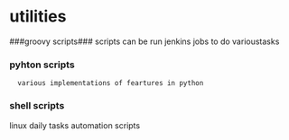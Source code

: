 # utilities
  ###groovy scripts###
   scripts can be run jenkins jobs to do varioustasks
  ### pyhton scripts ###
      various implementations of feartures in python
      
 ### shell scripts ###
 
 linux daily tasks automation scripts

